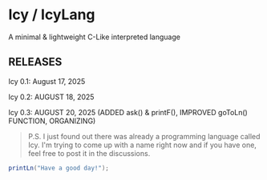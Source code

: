 # Icy / IcyLang

A minimal & lightweight C-Like interpreted language

## RELEASES
Icy 0.1: August 17, 2025

Icy 0.2: AUGUST 18, 2025

Icy 0.3: AUGUST 20, 2025 (ADDED ask() & printF(), IMPROVED goToLn() FUNCTION, ORGANIZING)

> P.S. I just found out there was already a programming language called Icy. I'm trying to come up with a name right now and if you have one, feel free to post it in the discussions.

<!-- I used java because it has the closest syntax highlighting. -->
``` java
printLn("Have a good day!");
```
